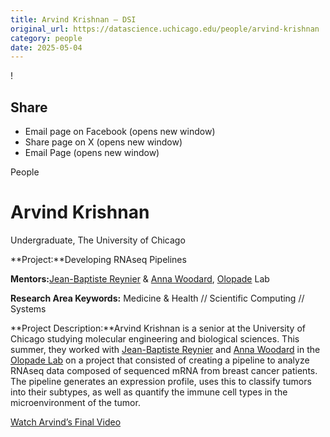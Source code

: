 ```yaml
---
title: Arvind Krishnan – DSI
original_url: https://datascience.uchicago.edu/people/arvind-krishnan
category: people
date: 2025-05-04
---
```


<!-- Table-like structure detected -->

!

## Share

* Email page on Facebook (opens new window)
* Share page on X (opens new window)
* Email Page (opens new window)

<!-- Table-like structure detected -->

People

# Arvind Krishnan

Undergraduate, The University of Chicago

**Project:**Developing RNAseq Pipelines

**Mentors:**[Jean-Baptiste Reynier](https://www.linkedin.com/in/jean-baptiste-reynier/) & [Anna Woodard](https://github.com/annawoodard), [Olopade](http://med-faculty.bsd.uchicago.edu/Default/Details/2807) Lab

**Research Area Keywords:** Medicine & Health // Scientific Computing // Systems

**Project Description:**Arvind Krishnan is a senior at the University of Chicago studying molecular engineering and biological sciences. This summer, they worked with [Jean-Baptiste Reynier](https://www.linkedin.com/in/jean-baptiste-reynier/) and [Anna Woodard](https://labs.globus.org/people.html) in the [Olopade Lab](https://www.uchicagomedicine.org/find-a-physician/physician/olufunmilayo-i-olopade) on a project that consisted of creating a pipeline to analyze RNAseq data composed of sequenced mRNA from breast cancer patients. The pipeline generates an expression profile, uses this to classify tumors into their subtypes, as well as quantify the immune cell types in the microenvironment of the tumor.

[Watch Arvind’s Final Video](https://www.youtube.com/watch?v=L8cpWbxUAGs&list=PL0IrIAIuK93E7cbGQFuGn8NWltNYDwxMh&index=4)